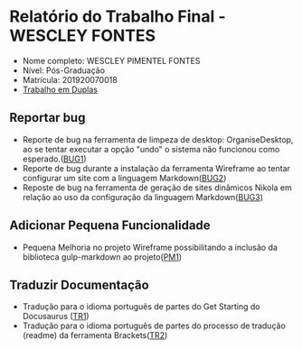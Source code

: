 # Relatório do Trabalho Final - WESCLEY FONTES

* Nome completo: WESCLEY PIMENTEL FONTES
* Nível: Pós-Graduação
* Matrícula: 201920070018
* [Trabalho em Duplas](https://github.com/gustavopinto/tesl/blob/master/duplas/Dupla_Reinaldo_Cardoso_2_Wescley_Fontes.md)

## Reportar bug

* Reporte de bug na ferramenta de limpeza de desktop: OrganiseDesktop, ao se tentar executar a opção "undo" o sistema não funcionou como esperado.([BUG1](https://github.com/blavejr/OrganiseDesktop/issues/70))
* Reporte de bug durante a instalação da ferramenta Wireframe ao tentar configurar um site com a linguagem Markdown([BUG2](https://github.com/agauniyal/wireframe/issues/32))
* Reposte de bug na ferramenta de geração de sites dinâmicos Nikola em relação ao uso da configuração da linguagem Markdown([BUG3](https://github.com/getnikola/nikola/issues/3268))

## Adicionar Pequena Funcionalidade

* Pequena Melhoria no projeto Wireframe possibilitando a inclusão da biblioteca gulp-markdown ao projeto([PM1](https://github.com/agauniyal/wireframe/pull/33))

## Traduzir Documentação

* Tradução para o idioma português de partes do Get Starting do Docusaurus ([TR1](https://crowdin.com/translate/docusaurus/2499/en-ptbr))
* Tradução para o idioma português de partes do processo de tradução (readme) da ferramenta Brackets([TR2](https://github.com/adobe/brackets/issues/14822))
